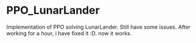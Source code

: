 # PPO_LunarLander
Implementation of PPO solving LunarLander. 
Still have some issues. 
After working for a hour, i have fixed it :D. now it works. 
